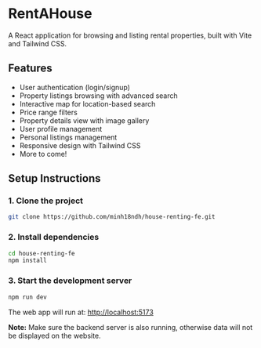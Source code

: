 # RentAHouse

A React application for browsing and listing rental properties, built with Vite and Tailwind CSS.

## Features

- User authentication (login/signup)
- Property listings browsing with advanced search
- Interactive map for location-based search
- Price range filters
- Property details view with image gallery
- User profile management
- Personal listings management
- Responsive design with Tailwind CSS
- More to come!

## Setup Instructions

### 1. Clone the project
```bash
git clone https://github.com/minh18ndh/house-renting-fe.git
```

### 2. Install dependencies
```bash
cd house-renting-fe
npm install
```

### 3. Start the development server
```bash
npm run dev
```

The web app will run at: [http://localhost:5173](http://localhost:5173)

**Note:** Make sure the backend server is also running, otherwise data will not be displayed on the website.
